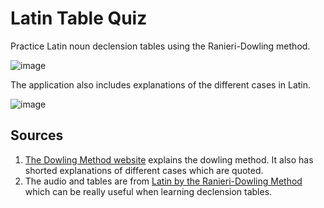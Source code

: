# Latin Table Quiz

Practice Latin noun declension tables using the Ranieri-Dowling method.

![image](https://user-images.githubusercontent.com/6377344/113083169-b3faf100-91a9-11eb-910e-5270622a82af.png)

The application also includes explanations of the different cases in Latin.

![image](https://user-images.githubusercontent.com/6377344/113083224-cffe9280-91a9-11eb-86e3-72a988400858.png)

## Sources

1. [The Dowling Method website](http://www.wcdrutgers.net/Latin.htm) explains the dowling method. It also has shorted explanations of different cases which are quoted.
2. The audio and tables are from [Latin by the Ranieri-Dowling Method](https://luke-ranieri.myshopify.com/collections/frontpage/products/latin-by-the-ranieri-dowling-method-latin-summary-of-forms-of-nouns-verbs-adjectives-pronouns-audio-grammar-tables) which can be really useful when learning declension tables.
